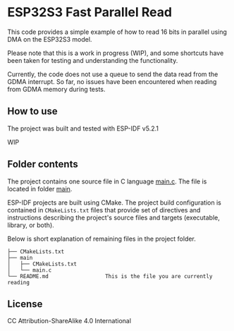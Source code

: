 # ESP32S3 Fast Parallel Read

This code provides a simple example of how to read 16 bits in parallel using DMA on the ESP32S3 model.

Please note that this is a work in progress (WIP), and some shortcuts have been taken for testing and understanding the functionality.

Currently, the code does not use a queue to send the data read from the GDMA interrupt. So far, no issues have been encountered when reading from GDMA memory during tests.

## How to use 

The project was built and tested with ESP-IDF v5.2.1

WIP

## Folder contents

The project contains one source file in C language [main.c](main/main.c). The file is located in folder [main](main).

ESP-IDF projects are built using CMake. The project build configuration is contained in `CMakeLists.txt`
files that provide set of directives and instructions describing the project's source files and targets
(executable, library, or both). 

Below is short explanation of remaining files in the project folder.

```
├── CMakeLists.txt
├── main
│   ├── CMakeLists.txt
│   └── main.c
└── README.md                  This is the file you are currently reading
```

## License

CC Attribution-ShareAlike 4.0 International